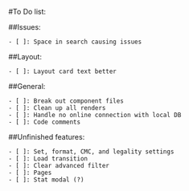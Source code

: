 #To Do list:

##Issues:

	- [ ]: Space in search causing issues

##Layout:

	- [ ]: Layout card text better

##General:

	- [ ]: Break out component files
	- [ ]: Clean up all renders
	- [ ]: Handle no online connection with local DB
	- [ ]: Code comments

##Unfinished features:

	- [ ]: Set, format, CMC, and legality settings
	- [ ]: Load transition
	- [ ]: Clear advanced filter
	- [ ]: Pages
	- [ ]: Stat modal (?)